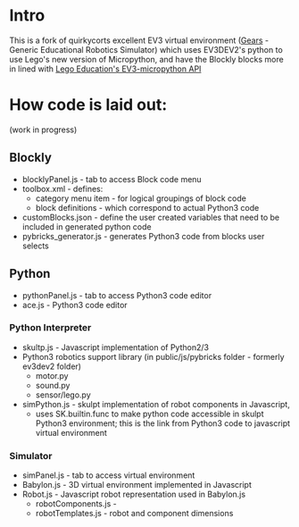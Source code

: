 # Intro

This is a fork of quirkycorts excellent EV3 virtual environment ([Gears](https://github.com/QuirkyCort/gears) - Generic Educational Robotics Simulator) which uses EV3DEV2's python to use Lego's new version of Micropython, and have the Blockly blocks more in lined with [Lego Education's EV3-micropython API](https://pybricks.github.io/ev3-micropython)

# How code is laid out:

(work in progress)

## Blockly 
* blocklyPanel.js - tab to access Block code menu
* toolbox.xml - defines:
    * category menu item - for logical groupings of block code
    * block definitions - which correspond to actual Python3 code
* customBlocks.json - define the user created variables that need to be included in generated python code
* pybricks_generator.js - generates Python3 code from blocks user selects

## Python
* pythonPanel.js - tab to access Python3 code editor
* ace.js - Python3 code editor

### Python Interpreter
* skultp.js - Javascript implementation of Python2/3
* Python3 robotics support library (in public/js/pybricks folder - formerly ev3dev2 folder)
   * motor.py
   * sound.py
   * sensor/lego.py
* simPython.js -  skulpt implementation of robot components in Javascript, 
   * uses SK.builtin.func to make python code accessible in skulpt Python3 environment; this is the link from Python3 code to javascript virtual environment

### Simulator
* simPanel.js - tab to access virtual environment
* Babylon.js - 3D virtual environment implemented in Javascript
* Robot.js - Javascript robot representation used in Babylon.js
  * robotComponents.js - 
  * robotTemplates.js - robot and component dimensions